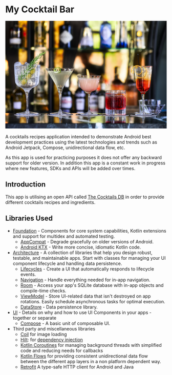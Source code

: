 My Cocktail Bar
===============

![My Cocktail Bar](./screenshots/cocktails.jpg "My Cocktail Bar")

A cocktails recipes application intended to demonstrate Android best development practices using the latest 
technologies and trends such as Android Jetpack, Compose, unidirectional data flow, etc.

As this app is used for practicing purposes it does not offer any backward support for older version.
In addition this app is a constant work in progress where new features, SDKs and APIs will be added over times.

Introduction
------------
This app is utilising an open API called [The Cocktails DB](https://www.thecocktaildb.com/api.php) in order to 
provide different cocktails recipes and ingredients.

Libraries Used
--------------
* [Foundation][0] - Components for core system capabilities, Kotlin extensions and support for
  multidex and automated testing.
    * [AppCompat][1] - Degrade gracefully on older versions of Android.
    * [Android KTX][2] - Write more concise, idiomatic Kotlin code.
* [Architecture][3] - A collection of libraries that help you design robust, testable, and
  maintainable apps. Start with classes for managing your UI component lifecycle and handling data
  persistence.
    * [Lifecycles][4] - Create a UI that automatically responds to lifecycle events.
    * [Navigation][5] - Handle everything needed for in-app navigation.
    * [Room][6] - Access your app's SQLite database with in-app objects and compile-time checks.
    * [ViewModel][7] - Store UI-related data that isn't destroyed on app rotations. Easily schedule
      asynchronous tasks for optimal execution.
    * [DataStore][16] - Data persistence library.  
* [UI][8] - Details on why and how to use UI Components in your apps - together or separate
    * [Compose][9] - A basic unit of composable UI.
* Third party and miscellaneous libraries
    * [Coil][10] for image loading
    * [Hilt][11]: for [dependency injection][12]
    * [Kotlin Coroutines][13] for managing background threads with simplified code and reducing needs for callbacks
    * [Kotlin Flows][14] for providing consistent unidirectional data flow between the different app layers in a non 
      platform dependent way.
    * [Retrofit][15] A type-safe HTTP client for Android and Java

[0]: https://developer.android.com/jetpack/components
[1]: https://developer.android.com/topic/libraries/support-library/packages#v7-appcompat
[2]: https://developer.android.com/kotlin/ktx
[3]: https://developer.android.com/jetpack/arch/
[4]: https://developer.android.com/topic/libraries/architecture/lifecycle
[5]: https://developer.android.com/topic/libraries/architecture/navigation/
[6]: https://developer.android.com/topic/libraries/architecture/room
[7]: https://developer.android.com/topic/libraries/architecture/viewmodel
[8]: https://developer.android.com/guide/topics/ui
[9]: https://developer.android.com/jetpack/compose
[10]: https://coil-kt.github.io/coil/
[11]: https://developer.android.com/training/dependency-injection/hilt-android
[12]: https://developer.android.com/training/dependency-injection
[13]: https://kotlinlang.org/docs/reference/coroutines-overview.html
[14]: https://developer.android.com/kotlin/flow
[15]: https://github.com/square/retrofit
[16]: https://developer.android.com/topic/libraries/architecture/datastore
